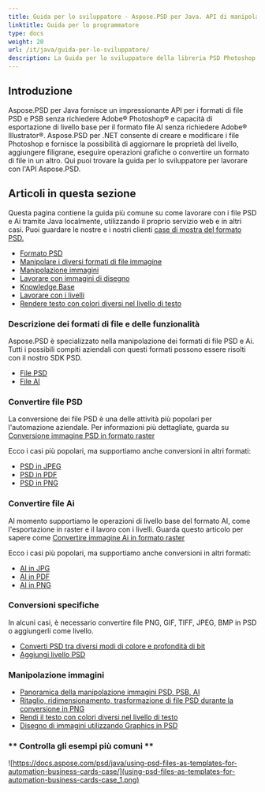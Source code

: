 ```yaml
---
title: Guida per lo sviluppatore - Aspose.PSD per Java. API di manipolazione di file Photoshop e file Illustrator
linktitle: Guida per lo programmatore
type: docs
weight: 20
url: /it/java/guida-per-lo-sviluppatore/
description: La Guida per lo sviluppatore della libreria PSD Photoshop Java di Aspose spiega come utilizzare Java per lavorare con file PSD e Ai localmente, attraverso il proprio servizio web o in altri casi.
---
```


## **Introduzione**

Aspose.PSD per Java fornisce un impressionante API per i formati di file PSD e PSB senza richiedere Adobe® Photoshop® e capacità di esportazione di livello base per il formato file AI senza richiedere Adobe® Illustrator®. Aspose.PSD per .NET consente di creare e modificare i file Photoshop e fornisce la possibilità di aggiornare le proprietà del livello, aggiungere filigrane, eseguire operazioni grafiche o convertire un formato di file in un altro.
Qui puoi trovare la guida per lo sviluppatore per lavorare con l'API Aspose.PSD.

## **Articoli in questa sezione**
Questa pagina contiene la guida più comune su come lavorare con i file PSD e Ai tramite Java localmente, utilizzando il proprio servizio web e in altri casi. Puoi guardare le nostre e i nostri clienti [case di mostra del formato PSD.](/psd/it/java/showcases/)

- [Formato PSD](/psd/it/java/psd-format)
- [Manipolare i diversi formati di file immagine](/psd/it/java/manipulate-different-image-file-formats/)
- [Manipolazione immagini](/psd/it/java/manipulating-images/)
- [Lavorare con immagini di disegno](/psd/it/java/working-with-drawing-images/)
- [Knowledge Base](/psd/it/java/knowledge-base/)
- [Lavorare con i livelli](/psd/it/java/working-with-layers/)
- [Rendere testo con colori diversi nel livello di testo](/psd/it/java/render-text-with-different-colors-in-text-layer/)

### **Descrizione dei formati di file e delle funzionalità**
Aspose.PSD è specializzato nella manipolazione dei formati di file PSD e Ai. Tutti i possibili compiti aziendali con questi formati possono essere risolti con il nostro SDK PSD.

- [File PSD](/psd/it/net/psd-file/)
- [File AI](/psd/it/net/ai-adobe-illustrator-format/)

### **Convertire file PSD**
La conversione dei file PSD è una delle attività più popolari per l'automazione aziendale. Per informazioni più dettagliate, guarda su [Conversione immagine PSD in formato raster](/psd/it/java/converting-psd-image-to-raster-format/)

Ecco i casi più popolari, ma supportiamo anche conversioni in altri formati:

- [PSD in JPEG](/psd/it/java/convert/psd-to-jpg/)
- [PSD in PDF](/psd/it/java/convert/psd-to-pdf/)
- [PSD in PNG](/psd/it/java/convert/psd-to-png/)

### **Convertire file Ai**
Al momento supportiamo le operazioni di livello base del formato AI, come l'esportazione in raster e il lavoro con i livelli. Guarda questo articolo per sapere come [Convertire immagine Ai in formato raster](/psd/it/java/ai-file-manipulation/)

Ecco i casi più popolari, ma supportiamo anche conversioni in altri formati:

- [AI in JPG](/psd/it/java/convert/ai-to-jpg/)
- [AI in PDF](/psd/it/java/convert/ai-to-pdf/)
- [AI in PNG](/psd/it/java/convert/ai-to-png/)

### **Conversioni specifiche**
In alcuni casi, è necessario convertire file PNG, GIF, TIFF, JPEG, BMP in PSD o aggiungerli come livello.

- [Converti PSD tra diversi modi di colore e profondità di bit](/psd/it/java/bit-depth-color-mode-convert/)
- [Aggiungi livello PSD](/psd/it/java/add-layer-from-file-for-editing/)

### **Manipolazione immagini**
- [Panoramica della manipolazione immagini PSD, PSB, AI](/psd/it/java/update-psd-psb-files-with-java/)
- [Ritaglio, ridimensionamento, trasformazione di file PSD durante la conversione in PNG](/psd/it/java/psd-layer-manipulation/)
- [Rendi il testo con colori diversi nel livello di testo](/psd/it/java/working-with-drawing-images/)
- [Disegno di immagini utilizzando Graphics in PSD](/psd/it/java/graphics-api/) 

### ** Controlla gli esempi più comuni **

![https://docs.aspose.com/psd/java/using-psd-files-as-templates-for-automation-business-cards-case/](using-psd-files-as-templates-for-automation-business-cards-case_1.png)
